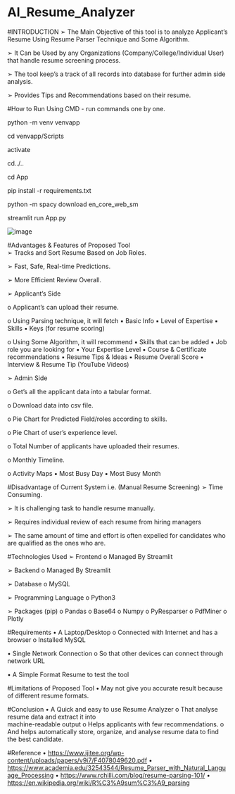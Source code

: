 # AI_Resume_Analyzer

#INTRODUCTION 
➢ The Main Objective of this tool is to analyze Applicant’s 
Resume Using Resume Parser Technique and Some Algorithm. 
 
➢ It Can be Used by any Organizations 
(Company/College/Individual User) that handle resume screening 
process.  
 
➢ The tool keep’s a track of all records into database for 
further admin side analysis. 
 
➢ Provides Tips and Recommendations based on their resume. 



#How to Run
Using CMD - run commands one by one. 

python -m venv venvapp

cd venvapp/Scripts

activate

cd../..

cd App

pip install -r requirements.txt

python -m spacy download en_core_web_sm

streamlit run App.py


![image](https://github.com/user-attachments/assets/7c29884b-b877-4aec-9407-d6da196c987e)


 
#Advantages & Features of Proposed Tool  
➢ Tracks and Sort Resume Based on Job Roles. 
 
➢ Fast, Safe, Real-time Predictions. 
 
➢ More Efficient Review Overall. 
 
➢ Applicant’s Side 
 
o Applicant’s can upload their resume. 
 
o Using Parsing technique, it will fetch 
▪ Basic Info 
▪ Level of Expertise 
▪ Skills 
▪ Keys (for resume scoring) 
 
o Using Some Algorithm, it will recommend 
▪ Skills that can be added 
▪ Job role you are looking for 
▪ Your Expertise Level 
▪ Course & Certificate recommendations 
▪ Resume Tips & Ideas 
▪ Resume Overall Score 
▪ Interview & Resume Tip (YouTube Videos) 
 
 
 
 
 
➢ Admin Side 
 
o Get’s all the applicant data into a tabular format. 
 
o Download data into csv file. 
 
o Pie Chart for Predicted Field/roles according to skills. 
 
o Pie Chart of user’s experience level. 
 
o Total Number of applicants have uploaded their resumes. 
 
o Monthly Timeline. 
 
o Activity Maps 
▪ Most Busy Day 
▪ Most Busy Month 
 
#Disadvantage of Current System i.e. 
(Manual Resume Screening) 
➢ Time Consuming.  
 
➢ It is challenging task to handle resume manually. 
 
➢ Requires individual review of each resume from hiring managers 
 
➢ The same amount of time and effort is often expelled for 
candidates who are qualified as the ones who are. 
 
#Technologies Used 
➢ Frontend 
o Managed By Streamlit 
 
➢ Backend 
o Managed By Streamlit 
 
➢ Database 
o MySQL 
 
➢ Programming Language 
o Python3 
 
➢ Packages (pip) 
o Pandas 
o Base64 
o Numpy 
o PyResparser 
o PdfMiner 
o Plotly 
 
#Requirements 
• A Laptop/Desktop 
o Connected with Internet and has a browser 
o Installed MySQL 
 
• Single Network Connection 
o So that other devices can connect through network URL 
 
• A Simple Format Resume to test the tool 
 
#Limitations of Proposed Tool 
• May not give you accurate result because of different resume 
formats. 
 
#Conclusion 
• A Quick and easy to use Resume Analyzer 
o That analyse resume data and extract it into  
machine-readable output 
o Helps applicants with few recommendations. 
o And helps automatically store, organize, and analyse 
resume data to find the best candidate. 
 
#Reference 
• https://www.ijitee.org/wp-content/uploads/papers/v9i7/F4078049620.pdf 
• https://www.academia.edu/32543544/Resume_Parser_with_Natural_Language_Processing 
• https://www.rchilli.com/blog/resume-parsing-101/ 
• https://en.wikipedia.org/wiki/R%C3%A9sum%C3%A9_parsing
